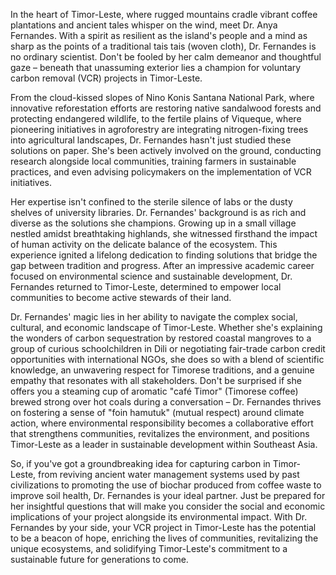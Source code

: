 In the heart of Timor-Leste, where rugged mountains cradle vibrant coffee plantations and ancient tales whisper on the wind, meet Dr. Anya Fernandes. With a spirit as resilient as the island's people and a mind as sharp as the points of a traditional tais tais (woven cloth), Dr. Fernandes is no ordinary scientist. Don't be fooled by her calm demeanor and thoughtful gaze – beneath that unassuming exterior lies a champion for voluntary carbon removal (VCR) projects in Timor-Leste.

From the cloud-kissed slopes of Nino Konis Santana National Park, where innovative reforestation efforts are restoring native sandalwood forests and protecting endangered wildlife, to the fertile plains of Viqueque, where pioneering initiatives in agroforestry are integrating nitrogen-fixing trees into agricultural landscapes, Dr. Fernandes hasn't just studied these solutions on paper. She's been actively involved on the ground, conducting research alongside local communities, training farmers in sustainable practices, and even advising policymakers on the implementation of VCR initiatives.  

Her expertise isn't confined to the sterile silence of labs or the dusty shelves of university libraries. Dr. Fernandes' background is as rich and diverse as the solutions she champions. Growing up in a small village nestled amidst breathtaking highlands, she witnessed firsthand the impact of human activity on the delicate balance of the ecosystem. This experience ignited a lifelong dedication to finding solutions that bridge the gap between tradition and progress. After an impressive academic career focused on environmental science and sustainable development, Dr. Fernandes returned to Timor-Leste, determined to empower local communities to become active stewards of their land.

Dr. Fernandes' magic lies in her ability to navigate the complex social, cultural, and economic landscape of Timor-Leste. Whether she's explaining the wonders of carbon sequestration by restored coastal mangroves to a group of curious schoolchildren in Dili or negotiating fair-trade carbon credit opportunities with international NGOs, she does so with a blend of scientific knowledge, an unwavering respect for Timorese traditions, and a genuine empathy that resonates with all stakeholders. Don't be surprised if she offers you a steaming cup of aromatic "café Timor" (Timorese coffee) brewed strong over hot coals during a conversation – Dr. Fernandes thrives on fostering a sense of "foin hamutuk" (mutual respect) around climate action, where environmental responsibility becomes a collaborative effort that strengthens communities, revitalizes the environment, and positions Timor-Leste as a leader in sustainable development within Southeast Asia.

So, if you've got a groundbreaking idea for capturing carbon in Timor-Leste, from reviving ancient water management systems used by past civilizations to promoting the use of biochar produced from coffee waste to improve soil health, Dr. Fernandes is your ideal partner. Just be prepared for her insightful questions that will make you consider the social and economic implications of your project alongside its environmental impact. With Dr. Fernandes by your side, your VCR project in Timor-Leste has the potential to be a beacon of hope, enriching the lives of communities, revitalizing the unique ecosystems, and solidifying Timor-Leste's commitment to a sustainable future for generations to come. 

